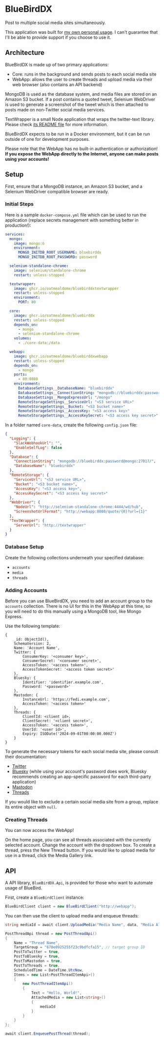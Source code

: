 # BlueBirdDX

Post to multiple social media sites simultaneously.

This application was built for [my own personal usage](https://twitter.com/OatmealDome). I can't guarantee that I'll be able to provide support if you choose to use it.

## Architecture

BlueBirdDX is made up of two primary applications:

* Core: runs in the background and sends posts to each social media site
* WebApp: allows the user to create threads and upload media via their web browser (also contains an API backend)

MongoDB is used as the database system, and media files are stored on an Amazon S3 bucket. If a post contains a quoted tweet, Selenium WebDriver is used to generate a screenshot of the tweet which is then attached to posts made on non-Twitter social media services.

TextWrapper is a small Node application that wraps the twitter-text library. Please check [its README file](BlueBirdDX.TextWrapper/README.md) for more information.

BlueBirdDX expects to be run in a Docker environment, but it can be run outside of one for development purposes.

Please note that the WebApp has no built-in authentication or authorization! **If you expose the WebApp directly to the Internet, anyone can make posts using your accounts!**

## Setup

First, ensure that a MongoDB instance, an Amazon S3 bucket, and a Selenium WebDriver compatible browser are ready.

### Initial Steps

Here is a sample `docker-compose.yml` file which can be used to run the application (replace secrets management with something better in production!):

```yaml
services:
  mongo:
    image: mongo:6
    environment:
      MONGO_INITDB_ROOT_USERNAME: bluebirddx
      MONGO_INITDB_ROOT_PASSWORD: password

  selenium-standalone-chrome:
    image: selenium/standalone-chrome
    restart: unless-stopped

  textwrapper:
    image: ghcr.io/oatmealdome/bluebirddxtextwrapper
    restart: unless-stopped
    environment:
      PORT: 80

  core:
    image: ghcr.io/oatmealdome/bluebirddx
    restart: unless-stopped
    depends_on:
      - mongo
      - selenium-standalone-chrome
    volumes:
      - ./core-data:/data

  webapp:
    image: ghcr.io/oatmealdome/bluebirddxwebapp
    restart: unless-stopped
    depends_on:
      - mongo
    ports:
      - 80:8080
    environment:
      DatabaseSettings__DatabaseName: "bluebirddx"
      DatabaseSettings__ConnectionString: "mongodb://bluebirddx:password@mongo:27017/"
      DatabaseSettings__MongoExpressUrl: "/mongo"
      RemoteStorageSettings__ServiceUrl: "<S3 service URL>"
      RemoteStorageSettings__Bucket: "<S3 bucket name>"
      RemoteStorageSettings__AccessKey: "<S3 access key>"
      RemoteStorageSettings__AccessKeySecret: "<S3 access key secret>"
```

In a folder named `core-data`, create the following `config.json` file:

```json
{
  "Logging": {
    "SlackWebhookUrl": "",
    "EnableSelfLog": false
  },
  "Database": {
    "ConnectionString": "mongodb://bluebirddx:password@mongo:27017/",
    "DatabaseName": "bluebirddx"
  },
  "RemoteStorage": {
    "ServiceUrl": "<S3 service URL>",
    "Bucket": "<S3 bucket name>",
    "AccessKey": "<S3 access key>",
    "AccessKeySecret": "<S3 access key secret>"
  },
  "WebDriver": {
    "NodeUrl": "http://selenium-standalone-chrome:4444/wd/hub",
    "ScreenshotUrlFormat": "http://webapp:8080/quote/{0}?url={1}"
  },
  "TextWrapper": {
    "ServerUrl": "http://textwrapper"
  }
}
```

### Database Setup

Create the following collections underneath your specified database:

* `accounts`
* `media`
* `threads`

### Adding Accounts

Before you can use BlueBirdDX, you need to add an account group to the `accounts` collection. There is no UI for this in the WebApp at this time, so you will need to do this manually using a MongoDB tool, like Mongo Express.

Use the following template:

```
{
    _id: ObjectId(),
    SchemaVersion: 2,
    Name: 'Account Name',
    Twitter: {
        ConsumerKey: '<consumer key>',
        ConsumerSecret: '<consumer secret>',
        AccessToken: '<access token>',
        AccessTokenSecret: '<access token secret>'
    },
    Bluesky: {
        Identifier: 'identifier.example.com',
        Password: '<password>'
    },
    Mastodon: {
        InstanceUrl: 'https://fedi.example.com',
        AccessToken: '<access token>'
    },
    Threads: {
        ClientId: <client id>,
        ClientSecret: '<client secret>',
        AccessToken: '<access token>',
        UserId: '<user id>',
        Expiry: ISODate('2024-09-01T00:00:00.000Z')
    }
}
```

To generate the necessary tokens for each social media site, please consult their documentation:

* [Twitter](https://developer.twitter.com)
* [Bluesky](https://bsky.app/settings/app-passwords) (while using your account's password does work, Bluesky recommends creating an app-specific password for each third-party application)
* [Mastodon](https://docs.joinmastodon.org/client/token/)
* [Threads](https://developers.facebook.com/docs/threads/get-started)

If you would like to exclude a certain social media site from a group, replace its entire object with `null`.

### Creating Threads

You can now access the WebApp!

On the home page, you can see all threads associated with the currently selected account. Change the account with the dropdown box. To create a thread, press the New Thread button. If you would like to upload media for use in a thread, click the Media Gallery link.

## API

A API library, `BlueBirdDX.Api`, is provided for those who want to automate usage of BlueBird.

First, create a `BlueBirdClient` instance:

```csharp
BlueBirdClient client = new BlueBirdClient("http://webapp");
```

You can then use the client to upload media and enqueue threads:

```csharp
string mediaId = await client.UploadMedia("Media Name", data, "Media Alt Text");

PostThreadApi thread = new PostThreadApi()
{
    Name = "Thread Name",
    TargetGroup = "670e0925255f23c9bdfcfa15", // target group ID
    PostToTwitter = true,
    PostToBluesky = true,
    PostToMastodon = true,
    PostToThreads = true,
    ScheduledTime = DateTime.UtcNow,
    Items = new List<PostThreadItemApi>()
    {
        new PostThreadItemApi()
        {
            Text = "Hello, World!",
            AttachedMedia = new List<string>()
            {
                mediaId
            }
        }
    }
};

await client.EnqueuePostThread(thread);
```
